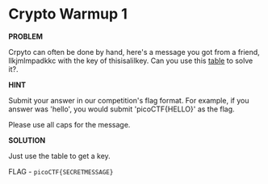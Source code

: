 # Crypto Warmup 1

__PROBLEM__

Crpyto can often be done by hand, here's a message you got from a friend, llkjmlmpadkkc with the key of thisisalilkey. Can you use this [table](./table.txt) to solve it?.

__HINT__

Submit your answer in our competition's flag format. For example, if you answer was 'hello', you would submit 'picoCTF{HELLO}' as the flag.

Please use all caps for the message.

__SOLUTION__

Just use the table to get a key.

FLAG - `picoCTF{SECRETMESSAGE}`
